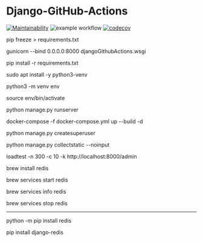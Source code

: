 # Django-GitHub-Actions
[![Maintainability](https://api.codeclimate.com/v1/badges/082afdb7c760e31af821/maintainability)](https://codeclimate.com/github/DimaSerbenyuk/Django-GitHub-Actions/maintainability) ![example workflow](https://github.com/DimaSerbenyuk/Django-GitHub-Actions/actions/workflows/django.yml/badge.svg) [![codecov](https://codecov.io/gh/DimaSerbenyuk/Django-GitHub-Actions/branch/main/graph/badge.svg?token=A6EX0QJX7D)](https://codecov.io/gh/DimaSerbenyuk/Django-GitHub-Actions)

pip freeze > requirements.txt

gunicorn --bind 0.0.0.0:8000 djangoGithubActions.wsgi


pip install -r requirements.txt


sudo apt install -y python3-venv

python3 -m venv env

source env/bin/activate

python manage.py runserver

docker-compose -f docker-compose.yml up --build -d

python manage.py createsuperuser

python manage.py collectstatic --noinput

loadtest -n 300 -c 10  -k  http://localhost:8000/admin

brew install redis

brew services start redis

brew services info redis

brew services stop redis

------

python -m pip install redis

pip install django-redis